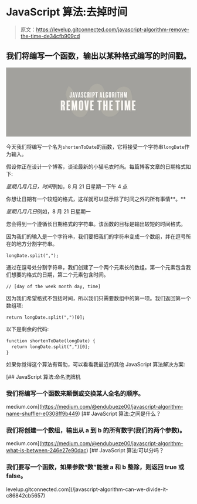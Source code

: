 # JavaScript 算法:去掉时间

> 原文：<https://levelup.gitconnected.com/javascript-algorithm-remove-the-time-de34cfb909cd>

## 我们将编写一个函数，输出以某种格式编写的时间戳。

![](img/acd8773859364c42d0433c04516b4329.png)

今天我们将编写一个名为`shortenToDate`的函数，它将接受一个字符串`longDate`作为输入。

假设你正在设计一个博客，谈论最新的小猫毛衣时尚。每篇博客文章的日期格式如下:

*星期几月几日，时间*例如，8 月 21 日星期一下午 4 点

你想让日期有一个较短的格式，这样就可以显示除了时间之外的所有事情**。**

*星期几月几日*例如，8 月 21 日星期一

您会得到一个遵循长日期格式的字符串。该函数的目标是输出较短的时间格式。

因为我们的输入是一个字符串，我们要把我们的字符串变成一个数组，并在逗号所在的地方分割字符串。

```
longDate.split(",");
```

通过在逗号处分割字符串，我们创建了一个两个元素长的数组。第一个元素包含我们想要的格式的日期，第二个元素包含时间。

```
// [day of the week month day, time]
```

因为我们希望格式不包括时间，所以我们只需要数组中的第一项。我们返回第一个数组项:

```
return longDate.split(",")[0];
```

以下是剩余的代码:

```
function shortenToDate(longDate) {
  return longDate.split(",")[0];
}
```

如果你觉得这个算法有帮助，可以看看我最近的其他 JavaScript 算法解决方案:

[](https://medium.com/@endubueze00/javascript-algorithm-name-shuffler-e0308ff9b449) [## JavaScript 算法:命名洗牌机

### 我们将编写一个函数来颠倒或交换某人全名的顺序。

medium.com](https://medium.com/@endubueze00/javascript-algorithm-name-shuffler-e0308ff9b449) [](https://medium.com/@endubueze00/javascript-algorithm-what-is-between-246e27e90dac) [## JavaScript 算法:之间是什么？

### 我们将创建一个数组，输出从 a 到 b 的所有数字(我们的两个参数)。

medium.com](https://medium.com/@endubueze00/javascript-algorithm-what-is-between-246e27e90dac) [](/javascript-algorithm-can-we-divide-it-c86842cb5657) [## JavaScript 算法:可以分吗？

### 我们要写一个函数，如果参数“数”能被 a 和 b 整除，则返回 true 或 false。

levelup.gitconnected.com](/javascript-algorithm-can-we-divide-it-c86842cb5657)
